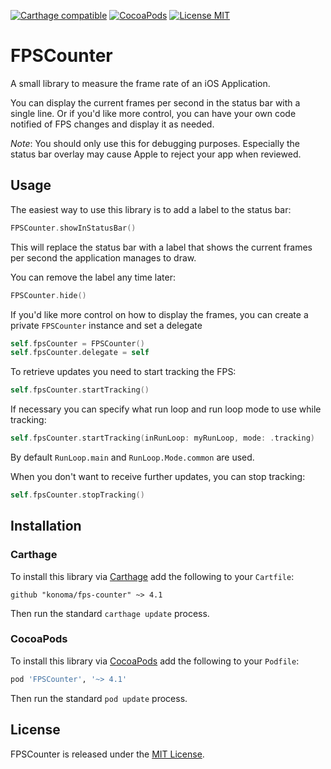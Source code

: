 [![Carthage compatible](https://img.shields.io/badge/Carthage-compatible-4BC51D.svg)](https://github.com/Carthage/Carthage)
[![CocoaPods](https://img.shields.io/cocoapods/v/FPSCounter.svg)](https://cocoapods.org/pods/FPSCounter)
[![License MIT](https://img.shields.io/badge/license-MIT-blue.svg)](https://github.com/konoma/fps-counter/blob/master/LICENSE)

# FPSCounter

A small library to measure the frame rate of an iOS Application.

You can display the current frames per second in the status bar with a single line. Or if
you'd like more control, you can have your own code notified of FPS changes and display it
as needed.

_Note_: You should only use this for debugging purposes. Especially the status bar overlay
may cause Apple to reject your app when reviewed.

## Usage

The easiest way to use this library is to add a label to the status bar:

```swift
FPSCounter.showInStatusBar()
```

This will replace the status bar with a label that shows the current frames per second
the application manages to draw.

You can remove the label any time later:

```swift
FPSCounter.hide()
```

If you'd like more control on how to display the frames, you can create a private
`FPSCounter` instance and set a delegate

```swift
self.fpsCounter = FPSCounter()
self.fpsCounter.delegate = self
```

To retrieve updates you need to start tracking the FPS:

```swift
self.fpsCounter.startTracking()
```

If necessary you can specify what run loop and run loop mode to use while tracking:

```swift
self.fpsCounter.startTracking(inRunLoop: myRunLoop, mode: .tracking)
```

By default `RunLoop.main` and `RunLoop.Mode.common` are used.

When you don't want to receive further updates, you can stop tracking:

```swift
self.fpsCounter.stopTracking()
```

## Installation

### Carthage

To install this library via [Carthage](https://github.com/Carthage/Carthage) add the
following to your `Cartfile`:

```ogdl
github "konoma/fps-counter" ~> 4.1
```

Then run the standard `carthage update` process.

### CocoaPods

To install this library via [CocoaPods](https://cocoapods.org) add the following to
your `Podfile`:

```ruby
pod 'FPSCounter', '~> 4.1'
```

Then run the standard `pod update` process.

## License

FPSCounter is released under the [MIT License](https://github.com/konoma/fps-counter/blob/master/LICENSE).
